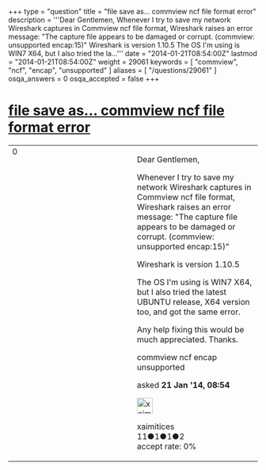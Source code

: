 +++
type = "question"
title = "file save as... commview ncf file format error"
description = '''Dear Gentlemen, Whenever I try to save my network Wireshark captures in Commview ncf file format, Wireshark raises an error message: &quot;The capture file appears to be damaged or corrupt. (commview: unsupported encap:15)&quot; Wireshark is version 1.10.5 The OS I&#x27;m using is WIN7 X64, but I also tried the la...'''
date = "2014-01-21T08:54:00Z"
lastmod = "2014-01-21T08:54:00Z"
weight = 29061
keywords = [ "commview", "ncf", "encap", "unsupported" ]
aliases = [ "/questions/29061" ]
osqa_answers = 0
osqa_accepted = false
+++

<div class="headNormal">

# [file save as... commview ncf file format error](/questions/29061/file-save-as-commview-ncf-file-format-error)

</div>

<div id="main-body">

<div id="askform">

<table id="question-table" style="width:100%;"><colgroup><col style="width: 50%" /><col style="width: 50%" /></colgroup><tbody><tr class="odd"><td style="width: 30px; vertical-align: top"><div class="vote-buttons"><span id="post-29061-upvote" class="ajax-command post-vote up" rel="nofollow" title="I like this post (click again to cancel)"> </span><div id="post-29061-score" class="post-score" title="current number of votes">0</div><span id="post-29061-downvote" class="ajax-command post-vote down" rel="nofollow" title="I dont like this post (click again to cancel)"> </span> <span id="favorite-mark" class="ajax-command favorite-mark" rel="nofollow" title="mark/unmark this question as favorite (click again to cancel)"> </span><div id="favorite-count" class="favorite-count"></div></div></td><td><div id="item-right"><div class="question-body"><p>Dear Gentlemen,</p><p>Whenever I try to save my network Wireshark captures in Commview ncf file format, Wireshark raises an error message: "The capture file appears to be damaged or corrupt. (commview: unsupported encap:15)"</p><p>Wireshark is version 1.10.5</p><p>The OS I'm using is WIN7 X64, but I also tried the latest UBUNTU release, X64 version too, and got the same error.</p><p>Any help fixing this would be much appreciated. Thanks.</p></div><div id="question-tags" class="tags-container tags"><span class="post-tag tag-link-commview" rel="tag" title="see questions tagged &#39;commview&#39;">commview</span> <span class="post-tag tag-link-ncf" rel="tag" title="see questions tagged &#39;ncf&#39;">ncf</span> <span class="post-tag tag-link-encap" rel="tag" title="see questions tagged &#39;encap&#39;">encap</span> <span class="post-tag tag-link-unsupported" rel="tag" title="see questions tagged &#39;unsupported&#39;">unsupported</span></div><div id="question-controls" class="post-controls"></div><div class="post-update-info-container"><div class="post-update-info post-update-info-user"><p>asked <strong>21 Jan '14, 08:54</strong></p><img src="https://secure.gravatar.com/avatar/2cb1326a87f9165f07f162e63163a004?s=32&amp;d=identicon&amp;r=g" class="gravatar" width="32" height="32" alt="xaimitices&#39;s gravatar image" /><p><span>xaimitices</span><br />
<span class="score" title="11 reputation points">11</span><span title="1 badges"><span class="badge1">●</span><span class="badgecount">1</span></span><span title="1 badges"><span class="silver">●</span><span class="badgecount">1</span></span><span title="2 badges"><span class="bronze">●</span><span class="badgecount">2</span></span><br />
<span class="accept_rate" title="Rate of the user&#39;s accepted answers">accept rate:</span> <span title="xaimitices has no accepted answers">0%</span></p></div></div><div id="comments-container-29061" class="comments-container"></div><div id="comment-tools-29061" class="comment-tools"></div><div class="clear"></div><div id="comment-29061-form-container" class="comment-form-container"></div><div class="clear"></div></div></td></tr></tbody></table>

</div>

</div>

